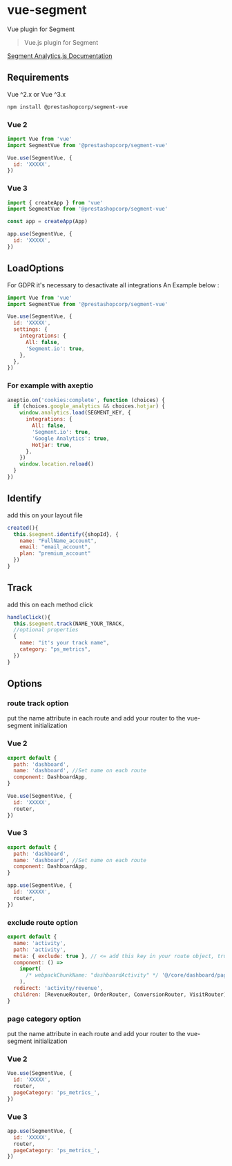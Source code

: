 # vue-segment

Vue plugin for Segment

> Vue.js plugin for Segment

[Segment Analytics.js Documentation](https://segment.com/docs/sources/website/analytics.js/)

## Requirements

Vue ^2.x or Vue ^3.x

```bash
npm install @prestashopcorp/segment-vue
```

### Vue 2

```js
import Vue from 'vue'
import SegmentVue from '@prestashopcorp/segment-vue'

Vue.use(SegmentVue, {
  id: 'XXXXX',
})
```

### Vue 3

```js
import { createApp } from 'vue'
import SegmentVue from '@prestashopcorp/segment-vue'

const app = createApp(App)

app.use(SegmentVue, {
  id: 'XXXXX',
})
```

## LoadOptions

For GDPR it's necessary to desactivate all integrations
An Example below :

```js
import Vue from 'vue'
import SegmentVue from '@prestashopcorp/segment-vue'

Vue.use(SegmentVue, {
  id: 'XXXXX',
  settings: {
    integrations: {
      All: false,
      'Segment.io': true,
    },
  },
})
```

### For example with axeptio

```js
axeptio.on('cookies:complete', function (choices) {
  if (choices.google_analytics && choices.hotjar) {
    window.analytics.load(SEGMENT_KEY, {
      integrations: {
        All: false,
        'Segment.io': true,
        'Google Analytics': true,
        Hotjar: true,
      },
    })
    window.location.reload()
  }
})
```

## Identify

add this on your layout file

```js
created(){
  this.$segment.identify({shopId}, {
    name: "FullName_account",
    email: "email_account",
    plan: "premium_account"
  })
}
```

## Track

add this on each method click

```js
handleClick(){
  this.$segment.track(NAME_YOUR_TRACK,
  //optional properties
  {
    name: "it's your track name",
    category: "ps_metrics",
  })
}
```

## Options

### route track option

put the name attribute in each route and add your router to the vue-segment initialization

### Vue 2

```js
export default {
  path: 'dashboard',
  name: 'dashboard', //Set name on each route
  component: DashboardApp,
}

Vue.use(SegmentVue, {
  id: 'XXXXX',
  router,
})
```

### Vue 3

```js
export default {
  path: 'dashboard',
  name: 'dashboard', //Set name on each route
  component: DashboardApp,
}

app.use(SegmentVue, {
  id: 'XXXXX',
  router,
})
```

### exclude route option

```js
export default {
  name: 'activity',
  path: 'activity',
  meta: { exclude: true }, // <= add this key in your route object, true to exclude, false to track
  component: () =>
    import(
      /* webpackChunkName: "dashboardActivity" */ '@/core/dashboard/pages/ActivityApp'
    ),
  redirect: 'activity/revenue',
  children: [RevenueRouter, OrderRouter, ConversionRouter, VisitRouter],
}
```

### page category option

put the name attribute in each route and add your router to the vue-segment initialization

### Vue 2

```js
Vue.use(SegmentVue, {
  id: 'XXXXX',
  router,
  pageCategory: 'ps_metrics_',
})
```

### Vue 3

```js
app.use(SegmentVue, {
  id: 'XXXXX',
  router,
  pageCategory: 'ps_metrics_',
})
```
